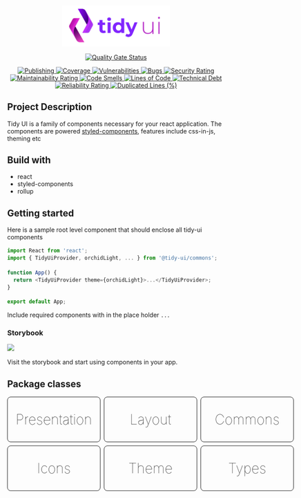 <p align="center">
  <img width="250" src="https://raw.githubusercontent.com/badatt/tidy-ui/main/internals/assets/images/storybook-logo.png" alt="Tidy UI" />
</p>

<p align="center">
  <a href="https://sonarcloud.io/summary/new_code?id=badatt_tidy-ui" target="_blank">
    <img
      src="https://sonarcloud.io/api/project_badges/measure?project=badatt_tidy-ui&metric=alert_status"
      alt="Quality Gate Status"
    />
  </a>
</p>
<p align="center">
  <a href="https://github.com/badatt/tidy-ui/actions/workflows/publish-wf.yml" target="_blank">
    <img src="https://github.com/badatt/tidy-ui/actions/workflows/publish-wf.yml/badge.svg" alt="Publishing" />
  </a>
  <a href="https://sonarcloud.io/summary/new_code?id=badatt_tidy-ui" target="_blank">
    <img src="https://sonarcloud.io/api/project_badges/measure?project=badatt_tidy-ui&metric=coverage" alt="Coverage" />
  </a>
  <a href="https://sonarcloud.io/summary/new_code?id=badatt_tidy-ui" target="_blank">
    <img
      src="https://sonarcloud.io/api/project_badges/measure?project=badatt_tidy-ui&metric=vulnerabilities"
      alt="Vulnerabilities"
    />
  </a>
  <a href="https://sonarcloud.io/summary/new_code?id=badatt_tidy-ui" target="_blank">
    <img src="https://sonarcloud.io/api/project_badges/measure?project=badatt_tidy-ui&metric=bugs" alt="Bugs" />
  </a>
  <a href="https://sonarcloud.io/summary/new_code?id=badatt_tidy-ui" target="_blank">
    <img
      src="https://sonarcloud.io/api/project_badges/measure?project=badatt_tidy-ui&metric=security_rating"
      alt="Security Rating"
    />
  </a>
  <a href="https://sonarcloud.io/summary/new_code?id=badatt_tidy-ui" target="_blank">
    <img
      src="https://sonarcloud.io/api/project_badges/measure?project=badatt_tidy-ui&metric=sqale_rating"
      alt="Maintainability Rating"
    />
  </a>
  <a href="https://sonarcloud.io/summary/new_code?id=badatt_tidy-ui" target="_blank">
    <img
      src="https://sonarcloud.io/api/project_badges/measure?project=badatt_tidy-ui&metric=code_smells"
      alt="Code Smells"
    />
  </a>
  <a href="https://sonarcloud.io/summary/new_code?id=badatt_tidy-ui" target="_blank">
    <img
      src="https://sonarcloud.io/api/project_badges/measure?project=badatt_tidy-ui&metric=ncloc"
      alt="Lines of Code"
    />
  </a>
  <a href="https://sonarcloud.io/summary/new_code?id=badatt_tidy-ui" target="_blank">
    <img
      src="https://sonarcloud.io/api/project_badges/measure?project=badatt_tidy-ui&metric=sqale_index"
      alt="Technical Debt"
    />
  </a>
  <a href="https://sonarcloud.io/summary/new_code?id=badatt_tidy-ui" target="_blank">
    <img
      src="https://sonarcloud.io/api/project_badges/measure?project=badatt_tidy-ui&metric=reliability_rating"
      alt="Reliability Rating"
    />
  </a>
  <a href="https://sonarcloud.io/summary/new_code?id=badatt_tidy-ui" target="_blank">
    <img
      src="https://sonarcloud.io/api/project_badges/measure?project=badatt_tidy-ui&metric=duplicated_lines_density"
      alt="Duplicated Lines (%)"
    />
  </a>
</p>

## Project Description

Tidy UI is a family of components necessary for your react application. The components are powered <a href="https://styled-components.com/" target="_blank">styled-components</a>, features include css-in-js, theming etc

## Build with

- react
- styled-components
- rollup

## Getting started

Here is a sample root level component that should enclose all tidy-ui components

```typescript
import React from 'react';
import { TidyUiProvider, orchidLight, ... } from '@tidy-ui/commons';

function App() {
  return <TidyUiProvider theme={orchidLight}>...</TidyUiProvider>;
}

export default App;
```

Include required components with in the place holder `...`

### Storybook

<a href="https://main--62f5d4e6c0b101cafe0f9e33.chromatic.com" target="_blank"><img src="https://raw.githubusercontent.com/storybookjs/brand/master/badge/badge-storybook.svg"/></a>

Visit the storybook and start using components in your app.

## Package classes

<div style="display:flex;flex-direction:column;gap:8px;">
  <div style="display:flex;gap:8px;">
    <a href="https://github.com/badatt/tidy-ui/tree/main/packages/presentation" style="text-decoration:none">
      <div style="display:flex;justify-content:center;padding:2rem; border-radius:8px;border:1px solid;width:150px;">
        <span style="font-size: 2rem; font-weight:lighter">Presentation</span>
      </div>
    </a>
    <a href="https://github.com/badatt/tidy-ui/tree/main/packages/layout" style="text-decoration:none">
      <div style="display:flex;justify-content:center;padding:2rem; border-radius:8px;border:1px solid;width:150px;">
        <span style="font-size: 2rem; font-weight:lighter">Layout</span>
      </div>
    </a>
    <a href="https://github.com/badatt/tidy-ui/tree/main/packages/commons" style="text-decoration:none">
      <div style="display:flex;justify-content:center;padding:2rem; border-radius:8px;border:1px solid;width:150px;">
        <span style="font-size: 2rem; font-weight:lighter">Commons</span>
      </div>
    </a>
  </div>
  <div style="display:flex;gap:8px;">
    <a href="https://github.com/badatt/tidy-ui/tree/main/packages/icons" style="text-decoration:none">
      <div style="display:flex;justify-content:center;padding:2rem; border-radius:8px;border:1px solid;width:150px;">
        <span style="font-size: 2rem; font-weight:lighter">Icons</span>
      </div>
    </a>
    <a href="https://github.com/badatt/tidy-ui/tree/main/packages/theme" style="text-decoration:none">
      <div style="display:flex;justify-content:center;padding:2rem; border-radius:8px;border:1px solid;width:150px;">
        <span style="font-size: 2rem; font-weight:lighter">Theme</span>
      </div>
    </a>
    <a href="https://github.com/badatt/tidy-ui/tree/main/packages/types" style="text-decoration:none">
      <div style="display:flex;justify-content:center;padding:2rem; border-radius:8px;border:1px solid;width:150px;">
        <span style="font-size: 2rem; font-weight:lighter">Types</span>
      </div>
    </a>
  </div>
</div>
